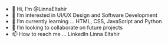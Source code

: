 - 👋 Hi, I’m @LinnaEltahir
- 👀 I’m interested in UI/UX Design and Software Development
- 🌱 I’m currently learning ... HTML, CSS, JavaScript and Python
- 💞️ I’m looking to collaborate on future projects
- 📫 How to reach me ... LinkedIn Linna Eltahir

<!---
Batmanswife/Batmanswife is a ✨ special ✨ repository because its `README.md` (this file) appears on your GitHub profile.
You can click the Preview link to take a look at your changes.
--->
